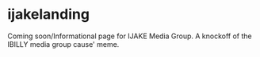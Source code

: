 # ijakelanding
Coming soon/Informational page for IJAKE Media Group. A knockoff of the IBILLY media group cause' meme.
